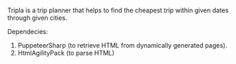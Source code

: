 Tripla is a trip planner that helps to find the cheapest trip within given dates through given cities. 

Dependecies:
1) PuppeteerSharp (to retrieve HTML from dynamically generated pages).
2) HtmlAgilityPack (to parse HTML)
